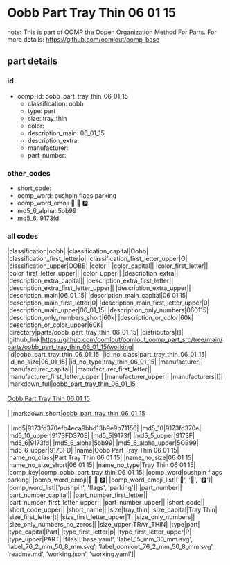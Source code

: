 # Oobb Part Tray Thin 06 01 15  

note: This is part of OOMP the Oopen Organization Method For Parts. For more details: https://github.com/oomlout/oomp_base

##  part details





### id
* oomp_id: oobb_part_tray_thin_06_01_15
  * classification: oobb
  * type: part
  * size: tray_thin
  * color: 
  * description_main: 06_01_15
  * description_extra: 
  * manufacturer: 
  * part_number: 

### other_codes
* short_code: 
* oomp_word: pushpin flags parking
* oomp_word_emoji :pushpin: :flags: :parking:
* md5_6_alpha: 5ob99
* md5_6: 9173fd

### all codes 
|classification|oobb|
|classification_capital|Oobb|
|classification_first_letter|o|
|classification_first_letter_upper|O|
|classification_upper|OOBB|
|color||
|color_capital||
|color_first_letter||
|color_first_letter_upper||
|color_upper||
|description_extra||
|description_extra_capital||
|description_extra_first_letter||
|description_extra_first_letter_upper||
|description_extra_upper||
|description_main|06_01_15|
|description_main_capital|06 01.15|
|description_main_first_letter|0|
|description_main_first_letter_upper|0|
|description_main_upper|06_01_15|
|description_only_numbers|060115|
|description_only_numbers_short|60k|
|description_or_color|60k|
|description_or_color_upper|60K|
|directory|parts/oobb_part_tray_thin_06_01_15|
|distributors|[]|
|github_link|https://github.com/oomlout/oomlout_oomp_part_src/tree/main/parts/oobb_part_tray_thin_06_01_15/working|
|id|oobb_part_tray_thin_06_01_15|
|id_no_class|part_tray_thin_06_01_15|
|id_no_size|06_01_15|
|id_no_type|tray_thin_06_01_15|
|manufacturer||
|manufacturer_capital||
|manufacturer_first_letter||
|manufacturer_first_letter_upper||
|manufacturer_upper||
|manufacturers|[]|
|markdown_full|[oobb_part_tray_thin_06_01_15](https://github.com/oomlout/oomlout_oomp_part_src/tree/main/parts/oobb_part_tray_thin_06_01_15/working)<br>[](https://github.com/oomlout/oomlout_oomp_part_src/tree/main/parts/oobb_part_tray_thin_06_01_15/working)<br>[Oobb Part Tray Thin 06 01 15](https://github.com/oomlout/oomlout_oomp_part_src/tree/main/parts/oobb_part_tray_thin_06_01_15/working)<br><br>|
|markdown_short|[oobb_part_tray_thin_06_01_15](https://github.com/oomlout/oomlout_oomp_part_src/tree/main/parts/oobb_part_tray_thin_06_01_15/working)<br><br>|
|md5|9173fd370efb4eca9bbd13b9e9b71156|
|md5_10|9173fd370e|
|md5_10_upper|9173FD370E|
|md5_5|9173f|
|md5_5_upper|9173F|
|md5_6|9173fd|
|md5_6_alpha|5ob99|
|md5_6_alpha_upper|5OB99|
|md5_6_upper|9173FD|
|name|Oobb Part Tray Thin 06 01 15|
|name_no_class|Part Tray Thin 06 01 15|
|name_no_size|06 01 15|
|name_no_size_short|06 01 15|
|name_no_type|Tray Thin 06 01 15|
|oomp_key|oomp_oobb_part_tray_thin_06_01_15|
|oomp_word|pushpin flags parking|
|oomp_word_emoji|:pushpin: :flags: :parking:|
|oomp_word_emoji_list|[':pushpin:', ':flags:', ':parking:']|
|oomp_word_list|['pushpin', 'flags', 'parking']|
|part_number||
|part_number_capital||
|part_number_first_letter||
|part_number_first_letter_upper||
|part_number_upper||
|short_code||
|short_code_upper||
|short_name||
|size|tray_thin|
|size_capital|Tray Thin|
|size_first_letter|t|
|size_first_letter_upper|T|
|size_only_numbers||
|size_only_numbers_no_zeros||
|size_upper|TRAY_THIN|
|type|part|
|type_capital|Part|
|type_first_letter|p|
|type_first_letter_upper|P|
|type_upper|PART|
|files|['base.yaml', 'label_15_mm_30_mm.svg', 'label_76_2_mm_50_8_mm.svg', 'label_oomlout_76_2_mm_50_8_mm.svg', 'readme.md', 'working.json', 'working.yaml']|
